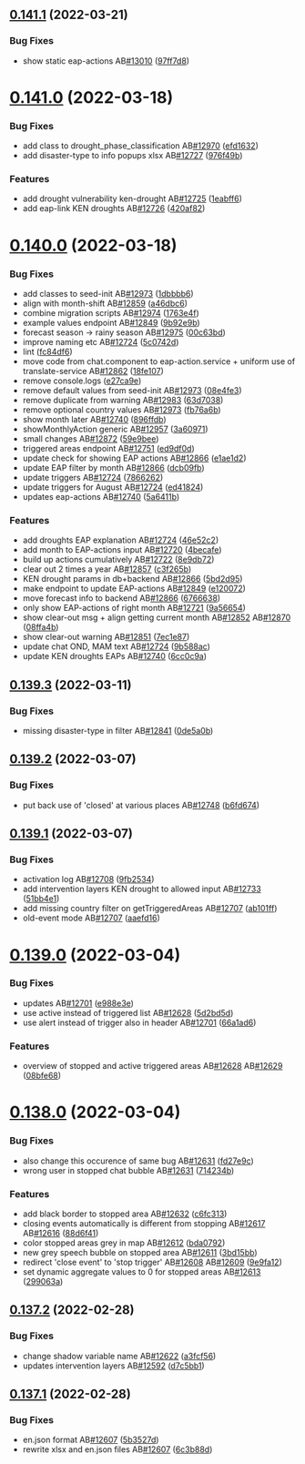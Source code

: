 ## [0.141.1](https://github.com/rodekruis/IBF-system/compare/v0.141.0...v0.141.1) (2022-03-21)


### Bug Fixes

* show static eap-actions AB[#13010](https://github.com/rodekruis/IBF-system/issues/13010) ([97ff7d8](https://github.com/rodekruis/IBF-system/commit/97ff7d8ccf9fcf3c4ab196856730d5198863191f))



# [0.141.0](https://github.com/rodekruis/IBF-system/compare/v0.140.0...v0.141.0) (2022-03-18)


### Bug Fixes

* add class to drought_phase_classification AB[#12970](https://github.com/rodekruis/IBF-system/issues/12970) ([efd1632](https://github.com/rodekruis/IBF-system/commit/efd163297fd5150f5737abc1a177240f06a044da))
* add disaster-type to info popups xlsx AB[#12727](https://github.com/rodekruis/IBF-system/issues/12727) ([976f49b](https://github.com/rodekruis/IBF-system/commit/976f49bb598b7af3e3250e2542864d48e877dc97))


### Features

* add drought vulnerability ken-drought AB[#12725](https://github.com/rodekruis/IBF-system/issues/12725) ([1eabff6](https://github.com/rodekruis/IBF-system/commit/1eabff676e0fab27512fdf5b404c0eb02100aac8))
* add eap-link KEN droughts AB[#12726](https://github.com/rodekruis/IBF-system/issues/12726) ([420af82](https://github.com/rodekruis/IBF-system/commit/420af82e132959e0939b1422335c370cc2688eab))



# [0.140.0](https://github.com/rodekruis/IBF-system/compare/v0.139.3...v0.140.0) (2022-03-18)


### Bug Fixes

* add classes to seed-init AB[#12973](https://github.com/rodekruis/IBF-system/issues/12973) ([1dbbbb6](https://github.com/rodekruis/IBF-system/commit/1dbbbb670fdddb888f54adf79ca7ab2a648ec1ce))
* align with month-shift AB[#12859](https://github.com/rodekruis/IBF-system/issues/12859) ([a46dbc6](https://github.com/rodekruis/IBF-system/commit/a46dbc6b3728c9f0b311138c0a6b7d389aaf3074))
* combine migration scripts AB[#12974](https://github.com/rodekruis/IBF-system/issues/12974) ([1763e4f](https://github.com/rodekruis/IBF-system/commit/1763e4ff49cab764af6d8f6e9ce13ecced84408c))
* example values endpoint AB[#12849](https://github.com/rodekruis/IBF-system/issues/12849) ([9b92e9b](https://github.com/rodekruis/IBF-system/commit/9b92e9b80bdf06c5c3f8f0aa20dd59e07d0209c0))
* forecast season -> rainy season AB[#12975](https://github.com/rodekruis/IBF-system/issues/12975) ([00c63bd](https://github.com/rodekruis/IBF-system/commit/00c63bd38913f4dc36fcb8952f152199fab1e747))
* improve naming etc AB[#12724](https://github.com/rodekruis/IBF-system/issues/12724) ([5c0742d](https://github.com/rodekruis/IBF-system/commit/5c0742d3e20b2c0813f36267ace8f326f65278e4))
* lint ([fc84df6](https://github.com/rodekruis/IBF-system/commit/fc84df61b146d1da55c7cb3f82658dae5bc324fb))
* move code from chat.component to eap-action.service + uniform use of translate-service AB[#12862](https://github.com/rodekruis/IBF-system/issues/12862) ([18fe107](https://github.com/rodekruis/IBF-system/commit/18fe107b14986997f0c995b42bd6825266b0a5bc))
* remove console.logs ([e27ca9e](https://github.com/rodekruis/IBF-system/commit/e27ca9eb7488e3fb9c26c61eb3302f8503c5c770))
* remove default values from seed-init AB[#12973](https://github.com/rodekruis/IBF-system/issues/12973) ([08e4fe3](https://github.com/rodekruis/IBF-system/commit/08e4fe3348a3788f43676b18388a0663d8d89f02))
* remove duplicate from warning AB[#12983](https://github.com/rodekruis/IBF-system/issues/12983) ([63d7038](https://github.com/rodekruis/IBF-system/commit/63d703862857a1c7f14e014ec998fdeb50048027))
* remove optional country values AB[#12973](https://github.com/rodekruis/IBF-system/issues/12973) ([fb76a6b](https://github.com/rodekruis/IBF-system/commit/fb76a6b7b43f2ac77e3bab22f5c658b89736da6d))
* show month later AB[#12740](https://github.com/rodekruis/IBF-system/issues/12740) ([896ffdb](https://github.com/rodekruis/IBF-system/commit/896ffdb6f63b63a5cd3dba41e4a511e34af50b73))
* showMonthlyAction generic AB[#12957](https://github.com/rodekruis/IBF-system/issues/12957) ([3a60971](https://github.com/rodekruis/IBF-system/commit/3a60971ce3ba8671ce2458e266316b1e0224fe27))
* small changes AB[#12872](https://github.com/rodekruis/IBF-system/issues/12872) ([59e9bee](https://github.com/rodekruis/IBF-system/commit/59e9beec7bf7bed46e16506b9a644f9e97c18e86))
* triggered areas endpoint AB[#12751](https://github.com/rodekruis/IBF-system/issues/12751) ([ed9df0d](https://github.com/rodekruis/IBF-system/commit/ed9df0dc0c559fc30b7ecea48191542e14940930))
* update check for showing EAP actions AB[#12866](https://github.com/rodekruis/IBF-system/issues/12866) ([e1ae1d2](https://github.com/rodekruis/IBF-system/commit/e1ae1d21ad4346c6036e87c1e1e9694416dd8d5f))
* update EAP filter by month AB[#12866](https://github.com/rodekruis/IBF-system/issues/12866) ([dcb09fb](https://github.com/rodekruis/IBF-system/commit/dcb09fb71baf010451d6a1612732e86e2debab1d))
* update triggers AB[#12724](https://github.com/rodekruis/IBF-system/issues/12724) ([7866262](https://github.com/rodekruis/IBF-system/commit/786626204e27b1b0bf0f3fb4086b22b1bbb8d97a))
* update triggers for August AB[#12724](https://github.com/rodekruis/IBF-system/issues/12724) ([ed41824](https://github.com/rodekruis/IBF-system/commit/ed41824454fdb478fa0d8e07bb561de02beee9ae))
* updates eap-actions AB[#12740](https://github.com/rodekruis/IBF-system/issues/12740) ([5a6411b](https://github.com/rodekruis/IBF-system/commit/5a6411b974f6d69b134de9f92669c37395e2229d))


### Features

* add droughts EAP explanation AB[#12724](https://github.com/rodekruis/IBF-system/issues/12724) ([46e52c2](https://github.com/rodekruis/IBF-system/commit/46e52c203905d90c1dd5decb30f653d6a95944aa))
* add month to EAP-actions input AB[#12720](https://github.com/rodekruis/IBF-system/issues/12720) ([4becafe](https://github.com/rodekruis/IBF-system/commit/4becafea4b7dc21531e3452cd0f694d754345b50))
* build up actions cumulatively AB[#12722](https://github.com/rodekruis/IBF-system/issues/12722) ([8e9db72](https://github.com/rodekruis/IBF-system/commit/8e9db723ebbb9d88d0a4e7b0ddcf73df81603065))
* clear out 2 times a year AB[#12857](https://github.com/rodekruis/IBF-system/issues/12857) ([c3f265b](https://github.com/rodekruis/IBF-system/commit/c3f265b28ee74beeb0f8d6a5606cfde2fd61d62e))
* KEN drought params in db+backend AB[#12866](https://github.com/rodekruis/IBF-system/issues/12866) ([5bd2d95](https://github.com/rodekruis/IBF-system/commit/5bd2d95919a43a43b247f03bea44b92904a6a270))
* make endpoint to update EAP-actions AB[#12849](https://github.com/rodekruis/IBF-system/issues/12849) ([e120072](https://github.com/rodekruis/IBF-system/commit/e12007280ed986315c403bbb63906efb160f13fd))
* move forecast info to backend AB[#12866](https://github.com/rodekruis/IBF-system/issues/12866) ([6766638](https://github.com/rodekruis/IBF-system/commit/676663874f3bd3f32f85aa96b5b04710aeda5673))
* only show EAP-actions of right month AB[#12721](https://github.com/rodekruis/IBF-system/issues/12721) ([9a56654](https://github.com/rodekruis/IBF-system/commit/9a56654202e0d027932b1522d6b723479df44d76))
* show clear-out msg + align getting current month AB[#12852](https://github.com/rodekruis/IBF-system/issues/12852) AB[#12870](https://github.com/rodekruis/IBF-system/issues/12870) ([08ffa4b](https://github.com/rodekruis/IBF-system/commit/08ffa4b70845beeae437fb318cbe10f48af09d82))
* show clear-out warning AB[#12851](https://github.com/rodekruis/IBF-system/issues/12851) ([7ec1e87](https://github.com/rodekruis/IBF-system/commit/7ec1e87c6e80b7bcd0f2300f4c1ad11eb2df1461))
* update chat OND, MAM text AB[#12724](https://github.com/rodekruis/IBF-system/issues/12724) ([9b588ac](https://github.com/rodekruis/IBF-system/commit/9b588ac925a3c26a2f9f0bd51e42a6a5e0a61d03))
* update KEN droughts EAPs AB[#12740](https://github.com/rodekruis/IBF-system/issues/12740) ([6cc0c9a](https://github.com/rodekruis/IBF-system/commit/6cc0c9a4b955e5714ce4ea99a2cecd7754a48e17))



## [0.139.3](https://github.com/rodekruis/IBF-system/compare/v0.139.2...v0.139.3) (2022-03-11)


### Bug Fixes

* missing disaster-type in filter AB[#12841](https://github.com/rodekruis/IBF-system/issues/12841) ([0de5a0b](https://github.com/rodekruis/IBF-system/commit/0de5a0bf799c86569652e03bba59a7fe596213d2))



## [0.139.2](https://github.com/rodekruis/IBF-system/compare/v0.139.1...v0.139.2) (2022-03-07)


### Bug Fixes

* put back use of 'closed' at various places AB[#12748](https://github.com/rodekruis/IBF-system/issues/12748) ([b6fd674](https://github.com/rodekruis/IBF-system/commit/b6fd6748ce0c4e00d490866eba11f874ff69e7bd))



## [0.139.1](https://github.com/rodekruis/IBF-system/compare/v0.139.0...v0.139.1) (2022-03-07)


### Bug Fixes

* activation log AB[#12708](https://github.com/rodekruis/IBF-system/issues/12708) ([9fb2534](https://github.com/rodekruis/IBF-system/commit/9fb2534b6f8382566ea6bdcc355eeedb9bffd93f))
* add intervention layers KEN drought to allowed input AB[#12733](https://github.com/rodekruis/IBF-system/issues/12733) ([51bb4e1](https://github.com/rodekruis/IBF-system/commit/51bb4e1e66aeaaeb897f545c2f35a9bdc896711f))
* add missing country filter on getTriggeredAreas AB[#12707](https://github.com/rodekruis/IBF-system/issues/12707) ([ab101ff](https://github.com/rodekruis/IBF-system/commit/ab101ff565ed6df63a5c97766eb5414e1b0f3754))
* old-event mode AB[#12707](https://github.com/rodekruis/IBF-system/issues/12707) ([aaefd16](https://github.com/rodekruis/IBF-system/commit/aaefd166b527c21963a156582c9210670fabe83e))



# [0.139.0](https://github.com/rodekruis/IBF-system/compare/v0.138.0...v0.139.0) (2022-03-04)


### Bug Fixes

* updates AB[#12701](https://github.com/rodekruis/IBF-system/issues/12701) ([e988e3e](https://github.com/rodekruis/IBF-system/commit/e988e3e87afe49fef8b9f90a8017a7b0a665f5a8))
* use active instead of triggered list AB[#12628](https://github.com/rodekruis/IBF-system/issues/12628) ([5d2bd5d](https://github.com/rodekruis/IBF-system/commit/5d2bd5d8ce3bd25565b99f55404152618ee078cf))
* use alert instead of trigger also in header AB[#12701](https://github.com/rodekruis/IBF-system/issues/12701) ([66a1ad6](https://github.com/rodekruis/IBF-system/commit/66a1ad6b0dd382c38098578cf032b2def7cafaac))


### Features

* overview of stopped and active triggered areas AB[#12628](https://github.com/rodekruis/IBF-system/issues/12628) AB[#12629](https://github.com/rodekruis/IBF-system/issues/12629) ([08bfe68](https://github.com/rodekruis/IBF-system/commit/08bfe68a9824ede5e51a000b1a9022a47e0c8215))



# [0.138.0](https://github.com/rodekruis/IBF-system/compare/v0.137.2...v0.138.0) (2022-03-04)


### Bug Fixes

* also change this occurence of same bug AB[#12631](https://github.com/rodekruis/IBF-system/issues/12631) ([fd27e9c](https://github.com/rodekruis/IBF-system/commit/fd27e9ce96cdb51ce015428d70e8c323621846cd))
* wrong user in stopped chat bubble AB[#12631](https://github.com/rodekruis/IBF-system/issues/12631) ([714234b](https://github.com/rodekruis/IBF-system/commit/714234b0714584b594febe7ff0e1d000c5278121))


### Features

* add black border to stopped area AB[#12632](https://github.com/rodekruis/IBF-system/issues/12632) ([c6fc313](https://github.com/rodekruis/IBF-system/commit/c6fc31384e882492a6adbc048f823b8bbc0e4625))
* closing events automatically is different from stopping AB[#12617](https://github.com/rodekruis/IBF-system/issues/12617) AB[#12616](https://github.com/rodekruis/IBF-system/issues/12616) ([88d6f41](https://github.com/rodekruis/IBF-system/commit/88d6f41901f8b5dc8be4313b9a855c3493b41341))
* color stopped areas grey in map AB[#12612](https://github.com/rodekruis/IBF-system/issues/12612) ([bda0792](https://github.com/rodekruis/IBF-system/commit/bda0792282d6fa5595cbbbe102b18b36b66d3807))
* new grey speech bubble on stopped area AB[#12611](https://github.com/rodekruis/IBF-system/issues/12611) ([3bd15bb](https://github.com/rodekruis/IBF-system/commit/3bd15bb2674b2a3544a78f951af29c0c4ffdcda8))
* redirect 'close event' to 'stop trigger' AB[#12608](https://github.com/rodekruis/IBF-system/issues/12608) AB[#12609](https://github.com/rodekruis/IBF-system/issues/12609) ([9e9fa12](https://github.com/rodekruis/IBF-system/commit/9e9fa12709fe0800f2a9201a22a2248d9ecbcff6))
* set dynamic aggregate values to 0 for stopped areas AB[#12613](https://github.com/rodekruis/IBF-system/issues/12613) ([299063a](https://github.com/rodekruis/IBF-system/commit/299063a9242ce13e7c6f04aa37b63840325fbc72))



## [0.137.2](https://github.com/rodekruis/IBF-system/compare/v0.137.1...v0.137.2) (2022-02-28)


### Bug Fixes

* change shadow variable name AB[#12622](https://github.com/rodekruis/IBF-system/issues/12622) ([a3fcf56](https://github.com/rodekruis/IBF-system/commit/a3fcf566dca6a3c15023bdf52026144da7f2ff3c))
* updates intervention layers AB[#12592](https://github.com/rodekruis/IBF-system/issues/12592) ([d7c5bb1](https://github.com/rodekruis/IBF-system/commit/d7c5bb1ec5989068ea36e328a59bf967054984dd))



## [0.137.1](https://github.com/rodekruis/IBF-system/compare/v0.137.0...v0.137.1) (2022-02-28)


### Bug Fixes

* en.json format AB[#12607](https://github.com/rodekruis/IBF-system/issues/12607) ([5b3527d](https://github.com/rodekruis/IBF-system/commit/5b3527d22765a11966679158ec85715ea09ea48a))
* rewrite xlsx and en.json files AB[#12607](https://github.com/rodekruis/IBF-system/issues/12607) ([6c3b88d](https://github.com/rodekruis/IBF-system/commit/6c3b88d2054a274407b2e2de1b0a36c76f02444f))



